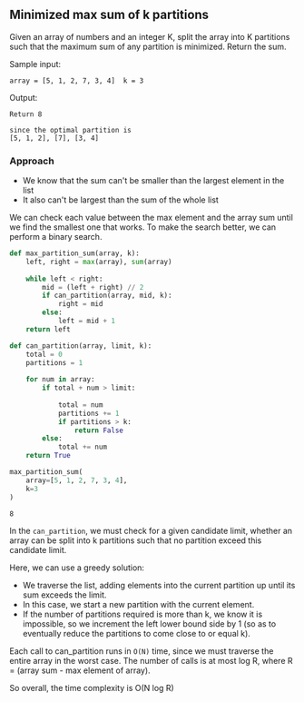 ## Minimized max sum of k partitions

Given an array of numbers and an integer K, split the array into K partitions such that the maximum sum of any partition is minimized. Return the sum.

Sample input:

```
array = [5, 1, 2, 7, 3, 4]  k = 3
```

Output:

```
Return 8

since the optimal partition is 
[5, 1, 2], [7], [3, 4]
```


### Approach
- We know that the sum can't be smaller than the largest element in the list
- It also can't be largest than the sum of the whole list

We can check each value between the max element and the array sum until we find the smallest one that works. To make the search better, we can perform a binary search.


```python
def max_partition_sum(array, k):
    left, right = max(array), sum(array)
    
    while left < right:
        mid = (left + right) // 2
        if can_partition(array, mid, k):
            right = mid
        else:
            left = mid + 1
    return left

def can_partition(array, limit, k):
    total = 0
    partitions = 1
    
    for num in array:
        if total + num > limit:
            
            total = num
            partitions += 1
            if partitions > k:
                return False
        else:
            total += num
    return True
```


```python
max_partition_sum(
    array=[5, 1, 2, 7, 3, 4],
    k=3
)
```




    8



In the `can_partition`, we must check for a given candidate limit, whether an array can be split into k partitions such that no partition exceed this candidate limit. 

Here, we can use a greedy solution:
- We traverse the list, adding elements into the current partition up until its sum exceeds the limit. 
- In this case, we start a new partition with the current element.
- If the number of partitions required is more than k, we know it is impossible, so we increment the left lower bound side by 1 (so as to eventually reduce the partitions to come close to or equal k).

Each call to can_partition runs in `O(N)` time, since we must traverse the entire array in the worst case. 
The number of calls is at most log R, where R = (array sum - max element of array).

So overall, the time complexity is O(N log R)


```python

```
